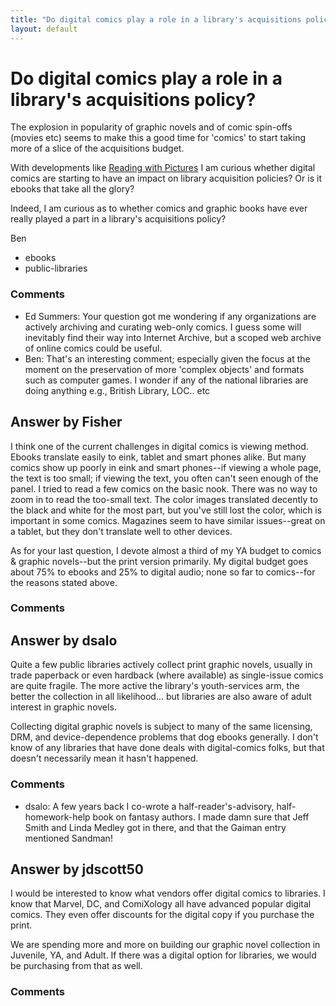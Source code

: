 ```yaml
---
title: "Do digital comics play a role in a library's acquisitions policy?"
layout: default
---
```

Do digital comics play a role in a library's acquisitions policy?
=====================
The explosion in popularity of graphic novels and of comic spin-offs
(movies etc) seems to make this a good time for 'comics' to start taking
more of a slice of the acquisitions budget.

With developments like [Reading with
Pictures](http://readingwithpictures.org/) I am curious whether digital
comics are starting to have an impact on library acquisition policies?
Or is it ebooks that take all the glory?

Indeed, I am curious as to whether comics and graphic books have ever
really played a part in a library's acquisitions policy?

Ben

<ul class="tags"><li class="tag">ebooks</li><li class="tag">public-libraries</li></ul>

### Comments ###
* Ed Summers: Your question got me wondering if any organizations are actively
archiving and curating web-only comics. I guess some will inevitably
find their way into Internet Archive, but a scoped web archive of online
comics could be useful.
* Ben: That's an interesting comment; especially given the focus at the moment
on the preservation of more 'complex objects' and formats such as
computer games. I wonder if any of the national libraries are doing
anything e.g., British Library, LOC.. etc


Answer by Fisher
----------------
I think one of the current challenges in digital comics is viewing
method. Ebooks translate easily to eink, tablet and smart phones alike.
But many comics show up poorly in eink and smart phones--if viewing a
whole page, the text is too small; if viewing the text, you often can't
seen enough of the panel. I tried to read a few comics on the basic
nook. There was no way to zoom in to read the too-small text. The color
images translated decently to the black and white for the most part, but
you've still lost the color, which is important in some comics.
Magazines seem to have similar issues--great on a tablet, but they don't
translate well to other devices.

As for your last question, I devote almost a third of my YA budget to
comics & graphic novels--but the print version primarily. My digital
budget goes about 75% to ebooks and 25% to digital audio; none so far to
comics--for the reasons stated above.

### Comments ###

Answer by dsalo
----------------
Quite a few public libraries actively collect print graphic novels,
usually in trade paperback or even hardback (where available) as
single-issue comics are quite fragile. The more active the library's
youth-services arm, the better the collection in all likelihood... but
libraries are also aware of adult interest in graphic novels.

Collecting digital graphic novels is subject to many of the same
licensing, DRM, and device-dependence problems that dog ebooks
generally. I don't know of any libraries that have done deals with
digital-comics folks, but that doesn't necessarily mean it hasn't
happened.

### Comments ###
* dsalo: A few years back I co-wrote a half-reader's-advisory, half-homework-help
book on fantasy authors. I made damn sure that Jeff Smith and Linda
Medley got in there, and that the Gaiman entry mentioned Sandman!

Answer by jdscott50
----------------
I would be interested to know what vendors offer digital comics to
libraries. I know that Marvel, DC, and ComiXology all have advanced
popular digital comics. They even offer discounts for the digital copy
if you purchase the print.

We are spending more and more on building our graphic novel collection
in Juvenile, YA, and Adult. If there was a digital option for libraries,
we would be purchasing from that as well.

### Comments ###

